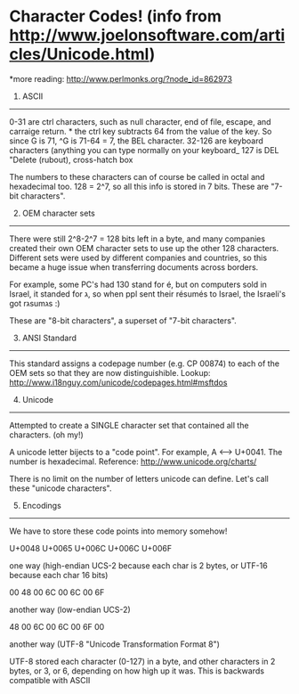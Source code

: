 
Character Codes! (info from http://www.joelonsoftware.com/articles/Unicode.html)
================
*more reading: http://www.perlmonks.org/?node_id=862973


1. ASCII
--------

0-31 are ctrl characters, such as null character, end of file, escape, and carraige return.
    * the ctrl key subtracts 64 from the value of the key.  So since G is 71, ^G is 71-64 = 7, the BEL character.
32-126 are keyboard characters (anything you can type normally on your keyboard_
127 is DEL "Delete (rubout), cross-hatch box

The numbers to these characters can of course be called in octal and hexadecimal too.  128 = 2^7, so all this info is stored in 7 bits.  These are "7-bit characters".



2. OEM character sets
---------------------

There were still 2^8-2^7 = 128 bits left in a byte, and many companies created their own OEM character sets to use up the other 128 characters.  Different sets were used by different companies and countries, so this became a huge issue when transferring documents across borders.

For example, some PC's had 130 stand for é, but on computers sold in Israel, it standed for ג, so when ppl sent their résumés to Israel, the Israeli's got rגsumגs  :)

These are "8-bit characters", a superset of "7-bit characters".



3. ANSI Standard
----------------

This standard assigns a codepage number (e.g. CP 00874) to each of the OEM sets so that they are now distinguishible.  Lookup: http://www.i18nguy.com/unicode/codepages.html#msftdos



4. Unicode
----------

Attempted to create a SINGLE character set that contained all the characters. (oh my!)

A unicode letter bijects to a "code point".  For example, A <--> U+0041.  The number is hexadecimal.  Reference: http://www.unicode.org/charts/

There is no limit on the number of letters unicode can define.  Let's call these "unicode characters".



5. Encodings
------------

We have to store these code points into memory somehow!

U+0048 U+0065 U+006C U+006C U+006F

one way (high-endian UCS-2 because each char is 2 bytes, or UTF-16 because each char 16 bits)

00 48 00 6C 00 6C 00 6F

another way (low-endian UCS-2)

48 00 6C 00 6C 00 6F 00

another way (UTF-8 "Unicode Transformation Format 8")

UTF-8 stored each character (0-127) in a byte, and other characters in 2 bytes, or 3, or 6, depending on how high up it was.  This is backwards compatible with ASCII



